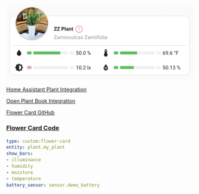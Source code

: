![](../../../assets/screenshot-2024-09-26-at-10-17-09-am.png)

<a href="https://github.com/Olen/homeassistant-plant" target="_blank" rel="noopener">Home Assistant Plant Integration</a>

<a href="https://github.com/Olen/home-assistant-openplantbook" target="_blank" rel="noopener">Open Plant Book Integration</a>

<a href="https://github.com/Olen/lovelace-flower-card?tab=readme-ov-file" target="_blank" rel="noopener">Flower Card GitHub</a>

### **<u>Flower Card Code</u>**

```yaml
type: custom:flower-card
entity: plant.my_plant
show_bars:
- illuminance
- humidity
- moisture
- temperature
battery_sensor: sensor.demo_battery
```
